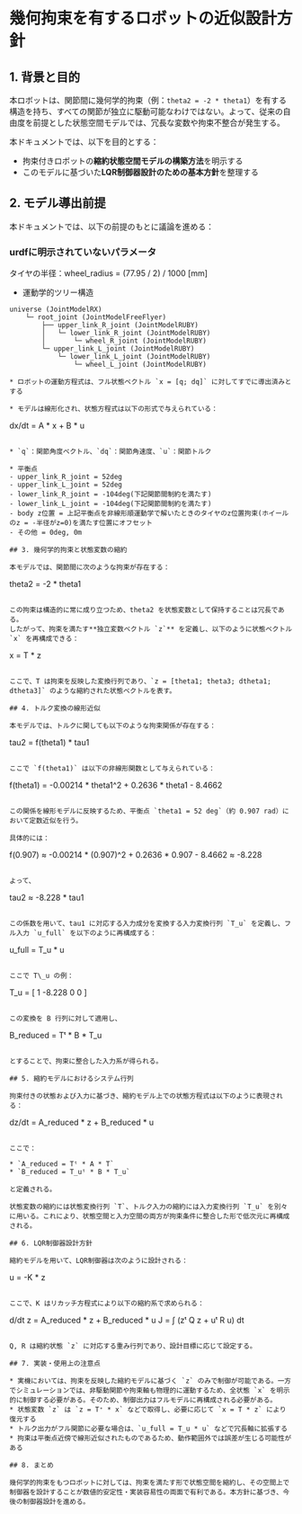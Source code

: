 # 幾何拘束を有するロボットの近似設計方針

## 1. 背景と目的

本ロボットは、関節間に幾何学的拘束（例：`theta2 = -2 * theta1`）を有する構造を持ち、すべての関節が独立に駆動可能なわけではない。よって、従来の自由度を前提とした状態空間モデルでは、冗長な変数や拘束不整合が発生する。

本ドキュメントでは、以下を目的とする：

* 拘束付きロボットの**縮約状態空間モデルの構築方法**を明示する
* このモデルに基づいた**LQR制御器設計のための基本方針**を整理する

## 2. モデル導出前提

本ドキュメントでは、以下の前提のもとに議論を進める：

### urdfに明示されていないパラメータ
タイヤの半径：wheel_radius = (77.95 / 2) / 1000 [mm]

- 運動学的ツリー構造
```
universe (JointModelRX)
    └─ root_joint (JointModelFreeFlyer)
        ├── upper_link_R_joint (JointModelRUBY)
        │   └─ lower_link_R_joint (JointModelRUBY)
        │       └─ wheel_R_joint (JointModelRUBY)
        └─ upper_link_L_joint (JointModelRUBY)
            └─ lower_link_L_joint (JointModelRUBY)
                └─ wheel_L_joint (JointModelRUBY)

* ロボットの運動方程式は、フル状態ベクトル `x = [q; dq]` に対してすでに導出済みとする

* モデルは線形化され、状態方程式は以下の形式で与えられている：

  ```
  dx/dt = A * x + B * u
  ```

* `q`：関節角度ベクトル、`dq`：関節角速度、`u`：関節トルク

* 平衡点
- upper_link_R_joint = 52deg
- upper_link_L_joint = 52deg
- lower_link_R_joint = -104deg(下記関節間制約を満たす)
- lower_link_L_joint = -104deg(下記関節間制約を満たす)
- body z位置 = 上記平衡点を非線形順運動学で解いたときのタイヤのz位置拘束(ホイールのz = -半径がz=0)を満たす位置にオフセット
- その他 = 0deg, 0m

## 3. 幾何学的拘束と状態変数の縮約

本モデルでは、関節間に次のような拘束が存在する：

```
theta2 = -2 * theta1
```

この拘束は構造的に常に成り立つため、theta2 を状態変数として保持することは冗長である。
したがって、拘束を満たす**独立変数ベクトル `z`** を定義し、以下のように状態ベクトル `x` を再構成できる：

```
x = T * z
```

ここで、T は拘束を反映した変換行列であり、`z = [theta1; theta3; dtheta1; dtheta3]` のような縮約された状態ベクトルを表す。

## 4. トルク変換の線形近似

本モデルでは、トルクに関しても以下のような拘束関係が存在する：

```
tau2 = f(theta1) * tau1
```

ここで `f(theta1)` は以下の非線形関数として与えられている：

```
f(theta1) = -0.00214 * theta1^2 + 0.2636 * theta1 - 8.4662
```

この関係を線形モデルに反映するため、平衡点 `theta1 = 52 deg`（約 0.907 rad）において定数近似を行う。

具体的には：

```
f(0.907) ≈ -0.00214 * (0.907)^2 + 0.2636 * 0.907 - 8.4662 ≈ -8.228
```

よって、

```
tau2 ≈ -8.228 * tau1
```

この係数を用いて、tau1 に対応する入力成分を変換する入力変換行列 `T_u` を定義し、フル入力 `u_full` を以下のように再構成する：

```
u_full = T_u * u
```

ここで T\_u の例：

```
T_u = [ 1
       -8.228
        0
        0 ]
```

この変換を B 行列に対して適用し、

```
B_reduced = Tᵗ * B * T_u
```

とすることで、拘束に整合した入力系が得られる。

## 5. 縮約モデルにおけるシステム行列

拘束付きの状態および入力に基づき、縮約モデル上での状態方程式は以下のように表現される：

```
dz/dt = A_reduced * z + B_reduced * u
```

ここで：

* `A_reduced = Tᵗ * A * T`
* `B_reduced = T_uᵗ * B * T_u`

と定義される。

状態変数の縮約には状態変換行列 `T`、トルク入力の縮約には入力変換行列 `T_u` を別々に用いる。これにより、状態空間と入力空間の両方が拘束条件に整合した形で低次元に再構成される。

## 6. LQR制御器設計方針

縮約モデルを用いて、LQR制御器は次のように設計される：

```
u = -K * z
```

ここで、K はリカッチ方程式により以下の縮約系で求められる：

```
d/dt z = A_reduced * z + B_reduced * u
J = ∫ (zᵗ Q z + uᵗ R u) dt
```

Q, R は縮約状態 `z` に対応する重み行列であり、設計目標に応じて設定する。

## 7. 実装・使用上の注意点

* 実機においては、拘束を反映した縮約モデルに基づく `z` のみで制御が可能である。一方でシミュレーションでは、非駆動関節や拘束軸も物理的に運動するため、全状態 `x` を明示的に制御する必要がある。そのため、制御出力はフルモデルに再構成される必要がある。
* 状態変数 `z` は `z = T⁺ * x` などで取得し、必要に応じて `x = T * z` により復元する
* トルク出力がフル関節に必要な場合は、`u_full = T_u * u` などで冗長軸に拡張する
* 拘束は平衡点近傍で線形近似されたものであるため、動作範囲外では誤差が生じる可能性がある

## 8. まとめ

幾何学的拘束をもつロボットに対しては、拘束を満たす形で状態空間を縮約し、その空間上で制御器を設計することが数値的安定性・実装容易性の両面で有利である。本方針に基づき、今後の制御器設計を進める。
